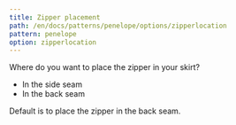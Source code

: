 ```yaml
---
title: Zipper placement
path: /en/docs/patterns/penelope/options/zipperlocation
pattern: penelope
option: zipperlocation
---
```


Where do you want to place the zipper in your skirt?

 - In the side seam
 - In the back seam

 Default is to place the zipper in the back seam.

